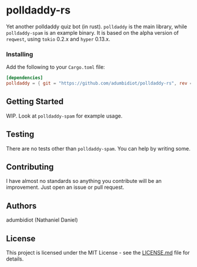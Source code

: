 # polldaddy-rs

Yet another polldaddy quiz bot (in rust). `polldaddy` is the main library, while `polldaddy-spam` is an example binary. It is based on the alpha version of `reqwest`, using `tokio` 0.2.x and `hyper` 0.13.x.  

### Installing

Add the following to your `Cargo.toml` file:

```toml
[dependencies]
polldaddy = { git = "https://github.com/adumbidiot/polldaddy-rs", rev = "df05dc882c1b12669b7971913393f6f3fd3fb454" }
```

## Getting Started
WIP. Look at `polldaddy-spam` for example usage.

## Testing
There are no tests other than `polldaddy-spam`. You can help by writing some.

## Contributing
I have almost no standards so anything you contribute will be an improvement. Just open an issue or pull request.

## Authors
adumbidiot (Nathaniel Daniel)

## License
This project is licensed under the MIT License - see the [LICENSE.md](LICENSE.md) file for details.